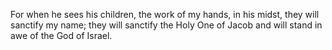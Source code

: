 For when he sees his children, the work of my hands, in his midst, they will sanctify my name; they will sanctify the Holy One of Jacob and will stand in awe of the God of Israel.
